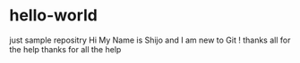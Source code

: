 # hello-world
just sample repositry
Hi My Name is Shijo  and I am new to Git ! thanks all for the help
thanks for all the help
